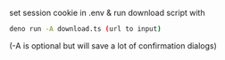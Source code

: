 set session cookie in .env & run download script with

```bash
deno run -A download.ts (url to input)
```

(-A is optional but will save a lot of confirmation dialogs)
